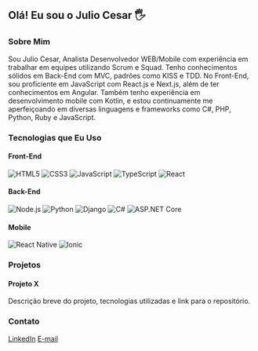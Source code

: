 ## Olá! Eu sou o Julio Cesar 🖐️

### Sobre Mim

Sou Julio Cesar, Analista Desenvolvedor WEB/Mobile com experiência em trabalhar em equipes utilizando Scrum e Squad. Tenho conhecimentos sólidos em Back-End com MVC, padrões como KISS e TDD. No Front-End, sou proficiente em JavaScript com React.js e Next.js, além de ter conhecimentos em Angular. Também tenho experiência em desenvolvimento mobile com Kotlin, e estou continuamente me aperfeiçoando em diversas linguagens e frameworks como C#, PHP, Python, Ruby e JavaScript.

### Tecnologias que Eu Uso

#### Front-End
![HTML5](https://img.shields.io/badge/HTML5-E34F26?style=for-the-badge&logo=html5&logoColor=white)
![CSS3](https://img.shields.io/badge/CSS3-1572B6?style=for-the-badge&logo=css3&logoColor=white)
![JavaScript](https://img.shields.io/badge/JavaScript-F7DF1E?style=for-the-badge&logo=javascript&logoColor=black)
![TypeScript](https://img.shields.io/badge/TypeScript-007ACC?style=for-the-badge&logo=typescript&logoColor=white)
![React](https://img.shields.io/badge/React-20232A?style=for-the-badge&logo=react&logoColor=61DAFB)

#### Back-End
![Node.js](https://img.shields.io/badge/Node.js-43853D?style=for-the-badge&logo=node.js&logoColor=white)
![Python](https://img.shields.io/badge/Python-3776AB?style=for-the-badge&logo=python&logoColor=white)
![Django](https://img.shields.io/badge/Django-092E20?style=for-the-badge&logo=django&logoColor=white)
![C#](https://img.shields.io/badge/C%23-239120?style=for-the-badge&logo=c-sharp&logoColor=white)
![ASP.NET Core](https://img.shields.io/badge/ASP.NET%20Core-512BD4?style=for-the-badge&logo=dotnet&logoColor=white)

#### Mobile
![React Native](https://img.shields.io/badge/React%20Native-20232A?style=for-the-badge&logo=react&logoColor=61DAFB)
![Ionic](https://img.shields.io/badge/Ionic-3880FF?style=for-the-badge&logo=ionic&logoColor=white)

### Projetos

#### Projeto X
Descrição breve do projeto, tecnologias utilizadas e link para o repositório.

### Contato

[LinkedIn](https://www.linkedin.com/in/jcddossantos/)
[E-mail](juliocddossantos@outlook.com)
